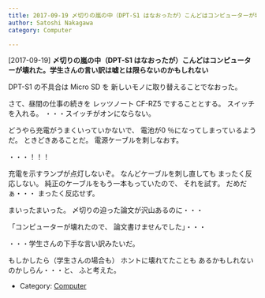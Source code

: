 ```yaml
---
title: 2017-09-19 〆切りの嵐の中（DPT-S1 はなおったが）こんどはコンピューターが壊れた。学生さんの言い訳は嘘とは限らないのかもしれない
author: Satoshi Nakagawa
category: Computer

---
```


[2017-09-19] **〆切りの嵐の中（DPT-S1 はなおったが）こんどはコンピューターが壊れた。学生さんの言い訳は嘘とは限らないのかもしれない** 

 DPT-S1 の不具合は Micro SD を
新しいモノに取り替えることでなおった。

 さて、昼間の仕事の続きを
レッツノート CF-RZ5 ですることとする。
スイッチを入れる。
・・・スイッチがオンにならない。

 どうやら充電がうまくいっていかないで、
電池が0 ％になってしまっているようだ。
ときどきあることだ。
電源ケーブルを刺しなおす。

 ・・・！！！

 充電を示すランプが点灯しないぞ。
なんどケーブルを刺し直しても
まったく反応しない。
純正のケーブルをもう一本もっていたので、
それを試す。
だめだぁ・・・
まったく反応せず。

 まいったまいった。
〆切りの迫った論文が沢山あるのに・・・

 「コンピューターが壊れたので、
論文書けませんでした」・・・

 ・・・学生さんの下手な言い訳みたいだ。

 もしかしたら（学生さんの場合も）
ホントに壊れてたことも
あるかもしれないのかしらん・・・と、
ふと考えた。

- Category: [Computer](https://merapano.github.io/categories.html#Computer)

